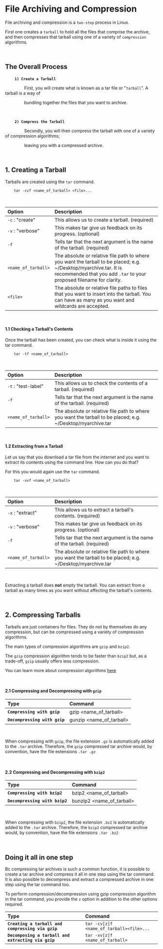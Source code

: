 # **File Archiving and Compression**

File archiving and compression is a `two-step` process in Linux.

First one creates a `tarball` to hold all the files that comprise the archive, and then
compresses that tarball using one of a variety of `compression` algorithms.

&nbsp;

## **The Overall Process**

&nbsp; &nbsp; &nbsp; &nbsp; **`1) Create a Tarball`**

&nbsp; &nbsp; &nbsp; &nbsp; &nbsp; &nbsp; &nbsp; &nbsp; First, you will create what is known as a tar file or "`tarball`". A tarball is a way of 

&nbsp; &nbsp; &nbsp; &nbsp; &nbsp; &nbsp; &nbsp; &nbsp; bundling together the files that you want to archive.

&nbsp;

&nbsp; &nbsp; &nbsp; &nbsp; **`2) Compress the Tarball`**

&nbsp; &nbsp; &nbsp; &nbsp; &nbsp; &nbsp; &nbsp; &nbsp; Secondly, you will then compress the tarball with one of a variety of compression algorithms; 

&nbsp; &nbsp; &nbsp; &nbsp; &nbsp; &nbsp; &nbsp; &nbsp; leaving you with a compressed archive.

&nbsp;

## **1. Creating a Tarball**

Tarballs are created using the `tar` command.

        tar -cvf <name_of_tarball> <file>...

&nbsp;

| Option | Description |
|:-------|:------------|
| `-c` : "create" | This allows us to create a tarball. (required) |
| `-v` : "verbose" | This makes tar give us feedback on its progress. (optional) |
| `-f` | Tells tar that the next argument is the name of the tarball. (required) |
| `<name_of_tarball>` | The absolute or relative file path to where you want the tarball to be placed; e.g. ~/Desktop/myarchive.tar. It is recommended that you add `.tar` to your proposed filename for clarity. |
| `<file>` | The absolute or relative file paths to files that you want to insert into the tarball. You can have as many as you want and wildcards are accepted. |

&nbsp;

#### **1.1 Checking a Tarball's Contents**

Once the tarball has been created, you can check what is inside it using the tar command.

        tar -tf <name_of_tarball>

&nbsp;

| Option | Description |
|:-------|:------------|
| `-t` : "test-label" | This allows us to check the contents of a tarball. (required) |
| `-f` | Tells tar that the next argument is the name of the tarball. (required) |
| `<name_of_tarball>` | The absolute or relative file path to where you want the tarball to be placed; e.g. ~/Desktop/myarchive.tar |

&nbsp;

#### **1.2 Extracting from a Tarball**

Let us say that you download a tar file from the internet and you want to extract its contents using the command line. How can you do that?

For this you would again use the `tar` command.

        tar -xvf <name_of_tarball>

&nbsp;

| Option | Description |
|:-------|:------------|
| `-x` : "extract" | This allows us to extract a tarball's contents. (required) |
| `-v` : "verbose" | This makes tar give us feedback on its progress. (optional) |
| `-f` | Tells tar that the next argument is the name of the tarball. (required) |
| `<name_of_tarball>` | The absolute or relative file path to where you want the tarball to be placed; e.g. ~/Desktop/myarchive.tar |

&nbsp;

Extracting a tarball does **not** empty the tarball. You can extract from a tarball as many times as you want without affecting the tarball's contents.

&nbsp;

## **2. Compressing Tarballs**

Tarballs are just containers for files. They do not by themselves do any compression, but can be compressed using a variety of compression algorithms.

The main types of compression algorithms are `gzip` and `bzip2`.

The `gzip` compression algorithm tends to be faster than `bzip2` but, as a trade-off, `gzip` usually offers less compression.

You can learn more about compression algorithms [here](https://www.rootusers.com/gzip-vs-bzip2-vs-xz-performance-comparison/)

&nbsp;

#### **2.1 Compressing and Decompressing with `gzip`**

| Type | Command |
|:-----|:--------|
| **`Compressing with gzip`** | gzip <name_of_tarball> |
| **`Decompressing with gzip`** | gunzip <name_of_tarball> |

&nbsp;

When compressing with `gzip`, the file extension `.gz` is automatically added to the `.tar` archive. Therefore, the `gzip` compressed tar archive would, by convention, have the file extensions `.tar .gz`

&nbsp;

#### **2.2 Compressing and Decompressing with `bzip2`**

| Type | Command |
|:-----|:--------|
| **`Compressing with bzip2`** | bzip2 <name_of_tarball> |
| **`Decompressing with bzip2`** | bunzip2 <name_of_tarball> |

&nbsp;

When compressing with `bzip2`, the file extension `.bz2` is automatically added to the `.tar` archive. Therefore, the `bzip2` compressed tar archive would, by convention, have the file extensions `.tar .bz2`

&nbsp;

## **Doing it all in one step**

Bc compressing tar archives is such a common function, it is possible to create a tar archive and compress it all in one step using the tar command. It is also possible to decompress and extract a compressed archive in one step using the tar command too.

To perform compression/decompression using gzip compression algorithm in the tar command, you provide the `z` option in addition to the other options required.

| Type | Command |
|:-----|:--------|
| **`Creating a tarball and compressing via gzip`** | `tar -cv[z]f <name_of_tarball><file>...` |
| **`Decomposing a tarball and extracting via gzip`** | `tar -xv[z]f <name_of_tarball>` |

